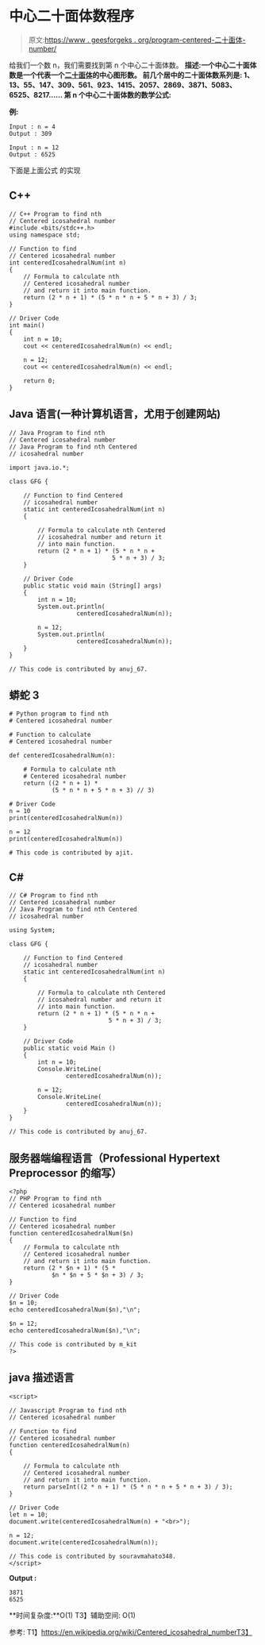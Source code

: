 # 中心二十面体数程序

> 原文:[https://www . geesforgeks . org/program-centered-二十面体-number/](https://www.geeksforgeeks.org/program-centered-icosahedral-number/)

给我们一个数 n，我们需要找到第 n 个中心二十面体数。
**描述:**一个中心二十面体数是一个代表一个[二十面体](https://en.wikipedia.org/wiki/Icosahedron)的中心图形数。
**前几个居中的二十面体数**系列是:
1、13、55、147、309、561、923、1415、2057、2869、3871、5083、6525、8217……
第 n 个**中心二十面体数的数学公式:** 

**例:**

```
Input : n = 4
Output : 309

Input : n = 12
Output : 6525
```

下面是上面公式
的实现

## C++

```
// C++ Program to find nth
// Centered icosahedral number
#include <bits/stdc++.h>
using namespace std;

// Function to find
// Centered icosahedral number
int centeredIcosahedralNum(int n)
{
    // Formula to calculate nth
    // Centered icosahedral number
    // and return it into main function.
    return (2 * n + 1) * (5 * n * n + 5 * n + 3) / 3;
}

// Driver Code
int main()
{
    int n = 10;
    cout << centeredIcosahedralNum(n) << endl;

    n = 12;
    cout << centeredIcosahedralNum(n) << endl;

    return 0;
}
```

## Java 语言(一种计算机语言，尤用于创建网站)

```
// Java Program to find nth
// Centered icosahedral number
// Java Program to find nth Centered
// icosahedral number

import java.io.*;

class GFG {

    // Function to find Centered
    // icosahedral number
    static int centeredIcosahedralNum(int n)
    {

        // Formula to calculate nth Centered
        // icosahedral number and return it
        // into main function.
        return (2 * n + 1) * (5 * n * n +
                             5 * n + 3) / 3;
    }

    // Driver Code
    public static void main (String[] args)
    {
        int n = 10;
        System.out.println(
                   centeredIcosahedralNum(n));

        n = 12;
        System.out.println(
                   centeredIcosahedralNum(n));
    }
}

// This code is contributed by anuj_67.
```

## 蟒蛇 3

```
# Python program to find nth
# Centered icosahedral number

# Function to calculate
# Centered icosahedral number

def centeredIcosahedralNum(n):

    # Formula to calculate nth
    # Centered icosahedral number
    return ((2 * n + 1) *
            (5 * n * n + 5 * n + 3) // 3)

# Driver Code
n = 10
print(centeredIcosahedralNum(n))

n = 12
print(centeredIcosahedralNum(n))

# This code is contributed by ajit.                
```

## C#

```
// C# Program to find nth
// Centered icosahedral number
// Java Program to find nth Centered
// icosahedral number

using System;

class GFG {

    // Function to find Centered
    // icosahedral number
    static int centeredIcosahedralNum(int n)
    {

        // Formula to calculate nth Centered
        // icosahedral number and return it
        // into main function.
        return (2 * n + 1) * (5 * n * n +
                            5 * n + 3) / 3;
    }

    // Driver Code
    public static void Main ()
    {
        int n = 10;
        Console.WriteLine(
                centeredIcosahedralNum(n));

        n = 12;
        Console.WriteLine(
                centeredIcosahedralNum(n));
    }
}

// This code is contributed by anuj_67.
```

## 服务器端编程语言（Professional Hypertext Preprocessor 的缩写）

```
<?php
// PHP Program to find nth
// Centered icosahedral number

// Function to find
// Centered icosahedral number
function centeredIcosahedralNum($n)
{
    // Formula to calculate nth
    // Centered icosahedral number
    // and return it into main function.
    return (2 * $n + 1) * (5 *
            $n * $n + 5 * $n + 3) / 3;
}

// Driver Code
$n = 10;
echo centeredIcosahedralNum($n),"\n";

$n = 12;
echo centeredIcosahedralNum($n),"\n";

// This code is contributed by m_kit
?>
```

## java 描述语言

```
<script>

// Javascript Program to find nth
// Centered icosahedral number

// Function to find
// Centered icosahedral number
function centeredIcosahedralNum(n)
{

    // Formula to calculate nth
    // Centered icosahedral number
    // and return it into main function.
    return parseInt((2 * n + 1) * (5 * n * n + 5 * n + 3) / 3);
}

// Driver Code
let n = 10;
document.write(centeredIcosahedralNum(n) + "<br>");

n = 12;
document.write(centeredIcosahedralNum(n));

// This code is contributed by souravmahato348.
</script>
```

**Output :** 

```
3871
6525
```

**时间复杂度:**O(1)
T3】辅助空间: O(1)

参考:
T1】https://en.wikipedia.org/wiki/Centered_icosahedral_numberT3】